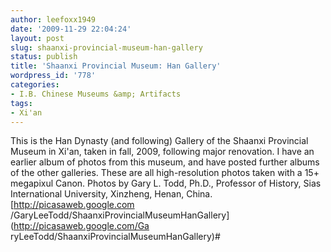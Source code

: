 ```yaml
---
author: leefoxx1949
date: '2009-11-29 22:04:24'
layout: post
slug: shaanxi-provincial-museum-han-gallery
status: publish
title: 'Shaanxi Provincial Museum: Han Gallery'
wordpress_id: '778'
categories:
- I.B. Chinese Museums &amp; Artifacts
tags:
- Xi'an
---
```


This is the Han Dynasty (and following) Gallery of the Shaanxi Provincial
Museum in Xi'an, taken in fall, 2009, following major renovation. I have an
earlier album of photos from this museum, and have posted further albums of
the other galleries. These are all high-resolution photos taken with a 15+
megapixul Canon. Photos by Gary L. Todd, Ph.D., Professor of History, Sias
International University, Xinzheng, Henan, China. [http://picasaweb.google.com
/GaryLeeTodd/ShaanxiProvincialMuseumHanGallery](http://picasaweb.google.com/Ga
ryLeeTodd/ShaanxiProvincialMuseumHanGallery)#

